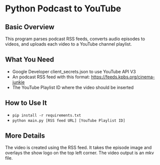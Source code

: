 # Python Podcast to YouTube

## Basic Overview
This program parses podcast RSS feeds, converts audio episodes to videos, and uploads each video to a YouTube channel playlist. 

## What You Need
- Google Developer client_secrets.json to use YouTube API V3
- An podcast RSS feed with this format: https://feeds.kpbs.org/cinema-junkie
- The YouTube Playlist ID where the video should be inserted

## How to Use It
- `pip install -r requirements.txt`
- `python main.py [RSS feed URL] [YouTube Playlist ID]`

## More Details
The video is created using the RSS feed. It takes the episode image and overlays the show logo on the top left corner. The video output is an mkv file. 